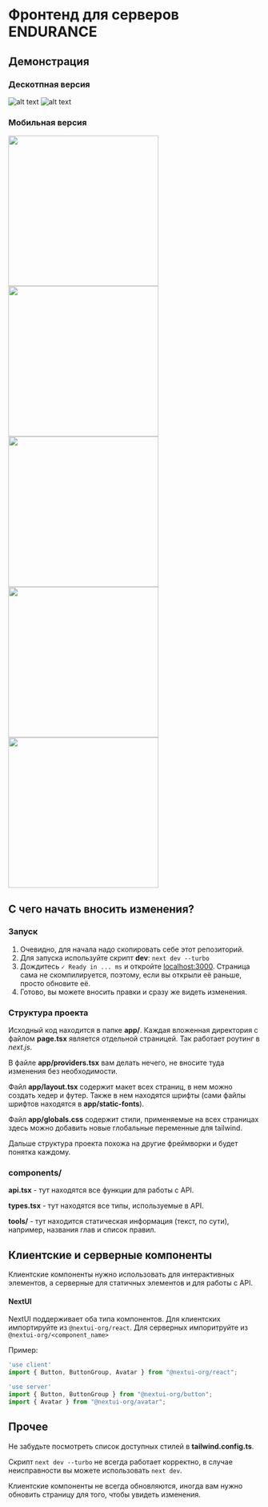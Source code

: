 # Фронтенд для серверов ENDURANCE

## Демонстрация
### Дескотпная версия
![alt text](demo/main_servers.png)
![alt text](demo/top.png)
### Мобильная версия
<p float="left">
  <img src="demo/mobile/main_servers.png" width="300" />
  <img src="demo/mobile/main_banner_stasts.png" width="300" /> 
  <img src="demo/mobile/main_top.png" width="300" />
  <img src="demo/mobile/boosters.png" width="300" />
  <img src="demo/mobile/top_old.png" width="300" />
</p>

## С чего начать вносить изменения?

### Запуск

1. Очевидно, для начала надо скопировать себе этот репозиторий.
2. Для запуска используйте скрипт **dev**: ```next dev --turbo```
3. Дождитесь `✓ Ready in ... ms` и откройте [localhost:3000](http://localhost:3000). Страница сама не скомпилируется, поэтому, если вы открыли её раньше, просто обновите её.
4. Готово, вы можете вносить правки и сразу же видеть изменения. 

### Структура проекта
Исходный код находится в папке **app/**. Каждая вложенная директория с файлом **page.tsx** является отдельной страницей. Так работает роутинг в *next.js*.

В файле **app/providers.tsx** вам делать нечего, не вносите туда изменения без необходимости.

Файл **app/layout.tsx** содержит макет всех страниц, в нем можно создать хедер и футер. Также в нем находятся шрифты (сами файлы шрифтов находятся в **app/static-fonts**).

Файл **app/globals.css** содержит стили, применяемые на всех страницах здесь можно добавить новые глобальные переменные для tailwind.

Дальше структура проекта похожа на другие фреймворки и будет понятка каждому.

### components/
**api.tsx** - тут находятся все функции для работы с API.

**types.tsx** - тут находятся все типы, используемые в API.

**tools/** - тут находится статическая информация (текст, по сути), например, названия глав и список правил.

## Клиентские и серверные компоненты

Клиентские компоненты нужно использовать для интерактивных элементов, а серверные для статичных элементов и для работы с API.
#### NextUI
NextUI поддерживает оба типа компонентов. Для клиентских импортируйте из `@nextui-org/react`. Для серверных импоритруйте из `@nextui-org/<component_name>`

Пример:
```typescript
'use client'
import { Button, ButtonGroup, Avatar } from "@nextui-org/react";
```
```typescript
'use server'
import { Button, ButtonGroup } from "@nextui-org/button";
import { Avatar } from "@nextui-org/avatar";
```

## Прочее
Не забудьте посмотреть список доступных стилей в **tailwind.config.ts**.

Скрипт `next dev --turbo` не всегда работает корректно, в случае неисправности вы можете использовать `next dev`.

Клиентские компоненты не всегда обновляются, иногда вам нужно обновить страницу для того, чтобы увидеть изменения.